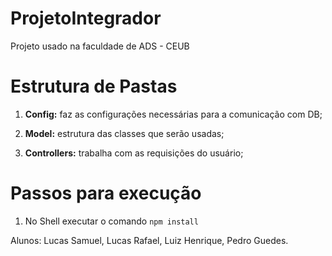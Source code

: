# ProjetoIntegrador
Projeto usado na faculdade de ADS - CEUB

# Estrutura de Pastas
1. **Config:** faz as configurações necessárias para a comunicação com DB;

2. **Model:** estrutura das classes que serão usadas;

3. **Controllers:** trabalha com as requisições do usuário;

# Passos para execução

1. No Shell executar o comando `npm install`

Alunos: Lucas Samuel, Lucas Rafael, Luiz Henrique, Pedro Guedes.